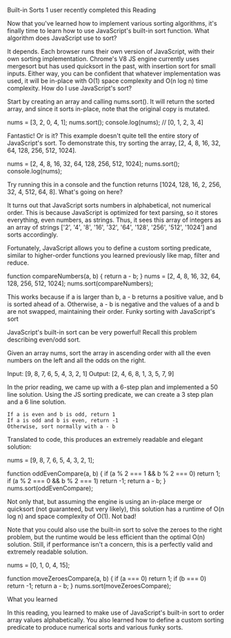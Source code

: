 Built-in Sorts
1 user recently completed this Reading

Now that you've learned how to implement various sorting algorithms, it's finally time to learn how to use JavaScript's built-in sort function.
What algorithm does JavaScript use to sort?

It depends. Each browser runs their own version of JavaScript, with their own sorting implementation. Chrome's V8 JS engine currently uses mergesort but has used quicksort in the past, with insertion sort for small inputs. Either way, you can be confident that whatever implementation was used, it will be in-place with O(1) space complexity and O(n log n) time complexity.
How do I use JavaScript's sort?

Start by creating an array and calling nums.sort(). It will return the sorted array, and since it sorts in-place, note that the original copy is mutated.

nums = [3, 2, 0, 4, 1];
nums.sort();
console.log(nums); // [0, 1, 2, 3, 4]

Fantastic! Or is it? This example doesn't quite tell the entire story of JavaScript's sort. To demonstrate this, try sorting the array, [2, 4, 8, 16, 32, 64, 128, 256, 512, 1024].

nums = [2, 4, 8, 16, 32, 64, 128, 256, 512, 1024];
nums.sort();
console.log(nums);

Try running this in a console and the function returns [1024, 128, 16, 2, 256, 32, 4, 512, 64, 8]. What's going on here?

It turns out that JavaScript sorts numbers in alphabetical, not numerical order. This is because JavaScript is optimized for text parsing, so it stores everything, even numbers, as strings. Thus, it sees this array of integers as an array of strings ['2', '4', '8', '16', '32', '64', '128', '256', '512', '1024'] and sorts accordingly.

Fortunately, JavaScript allows you to define a custom sorting predicate, similar to higher-order functions you learned previously like map, filter and reduce.

function compareNumbers(a, b) {
return a - b;
}
nums = [2, 4, 8, 16, 32, 64, 128, 256, 512, 1024];
nums.sort(compareNumbers);

This works because if a is larger than b, a - b returns a positive value, and b is sorted ahead of a. Otherwise, a - b is negative and the values of a and b are not swapped, maintaining their order.
Funky sorting with JavaScript's sort

JavaScript's built-in sort can be very powerful! Recall this problem describing even/odd sort.

Given an array nums, sort the array in ascending order with all
the even numbers on the left and all the odds on the right.

Input: [9, 8, 7, 6, 5, 4, 3, 2, 1]
Output: [2, 4, 6, 8, 1, 3, 5, 7, 9]

In the prior reading, we came up with a 6-step plan and implemented a 50 line solution. Using the JS sorting predicate, we can create a 3 step plan and a 6 line solution.

    If a is even and b is odd, return 1
    If a is odd and b is even, return -1
    Otherwise, sort normally with a - b

Translated to code, this produces an extremely readable and elegant solution:

nums = [9, 8, 7, 6, 5, 4, 3, 2, 1];

function oddEvenCompare(a, b) {
if (a % 2 === 1 && b % 2 === 0) return 1;
if (a % 2 === 0 && b % 2 === 1) return -1;
return a - b;
}
nums.sort(oddEvenCompare);

Not only that, but assuming the engine is using an in-place merge or quicksort (not guaranteed, but very likely), this solution has a runtime of O(n log n) and space complexity of O(1). Not bad!

Note that you could also use the built-in sort to solve the zeroes to the right problem, but the runtime would be less efficient than the optimal O(n) solution. Still, if performance isn't a concern, this is a perfectly valid and extremely readable solution.

nums = [0, 1, 0, 4, 15];

function moveZeroesCompare(a, b) {
if (a === 0) return 1;
if (b === 0) return -1;
return a - b;
}
nums.sort(moveZeroesCompare);

What you learned

In this reading, you learned to make use of JavaScript's built-in sort to order array values alphabetically. You also learned how to define a custom sorting predicate to produce numerical sorts and various funky sorts.
